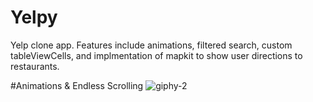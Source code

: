 # Yelpy
Yelp clone app. Features include animations, filtered search, custom tableViewCells, and implmentation of mapkit to show user directions to restaurants.


#Animations & Endless Scrolling
![giphy-2](https://user-images.githubusercontent.com/19720373/110536379-641b9380-80ef-11eb-97a1-a28245b76a5e.gif)

